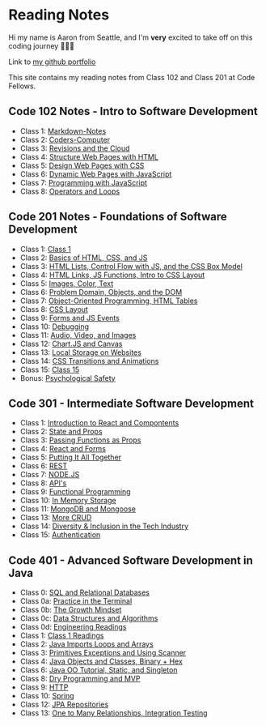 # Reading Notes

Hi my name is Aaron from Seattle, and I'm **very** excited to take off on this coding journey 🚀🚀🚀

Link to [my github portfolio](https://github.com/amcwustl)

This site contains my reading notes from Class 102 and Class 201 at Code Fellows.

## Code 102 Notes - Intro to Software Development

- Class 1: [Markdown-Notes](102-Notes/Markdown-Notes.md)
- Class 2: [Coders-Computer](102-Notes/Coders-Computer.md)
- Class 3: [Revisions and the Cloud](102-Notes/Revisions-Cloud.md)
- Class 4: [Structure Web Pages with HTML](102-Notes/Class-4-102.md)
- Class 5: [Design Web Pages with CSS](102-Notes/Class-5-102.md)
- Class 6: [Dynamic Web Pages with JavaScript](102-Notes/Class-6-102.md)
- Class 7: [Programming with JavaScript](102-Notes/Class-7-102.md)
- Class 8: [Operators and Loops](102-Notes/Class-8-102.md)

## Code 201 Notes - Foundations of Software Development

- Class 1: [Class 1](201-Notes/Class-1-201.md)
- Class 2: [Basics of HTML, CSS, and JS](201-Notes/Class-2-201.md)
- Class 3: [HTML Lists, Control Flow with JS, and the CSS Box Model](201-Notes/Class-3-201.md)
- Class 4: [HTML Links, JS Functions, Intro to CSS Layout](201-Notes/Class-4-201.md)
- Class 5: [Images, Color, Text](201-Notes/Class-5-201.md)
- Class 6: [Problem Domain, Objects, and the DOM](201-Notes/Class-6-201.md)
- Class 7: [Object-Oriented Programming, HTML Tables](201-Notes/Class-7-201.md)
- Class 8: [CSS Layout](201-Notes/Class-8-201.md)
- Class 9: [Forms and JS Events](201-Notes/Class-9-201.md)
- Class 10: [Debugging](201-Notes/Class-10-201.md)
- Class 11: [Audio, Video, and Images](201-Notes/Class-11-201.md)
- Class 12: [Chart.JS and Canvas](201-Notes/Class-12-201.md)
- Class 13: [Local Storage on Websites](201-Notes/Class-13-201.md)
- Class 14: [CSS Transitions and Animations](201-Notes/Class-14-201.md)
- Class 15: [Class 15](201-Notes/Class-15-201.md)
- Bonus: [Psychological Safety](201-Notes/Class-14b-201.md)

## Code 301 - Intermediate Software Development

- Class 1: [Introduction to React and Compontents](301-Notes/Class-1-301.md)
- Class 2: [State and Props](301-Notes/Class-2-301.md)
- Class 3: [Passing Functions as Props](301-Notes/Class-3-301.md)
- Class 4: [React and Forms](301-Notes/Class-4-301.md)
- Class 5: [Putting It All Together](301-Notes/Class-5-301.md)
- Class 6: [REST](301-Notes/Class-6-301.md)
- Class 7: [NODE.JS](301-Notes/Class-7-301.md)
- Class 8: [API's](301-Notes/Class-8-301.md)
- Class 9: [Functional Programming](301-Notes/Class-9-301.md)
- Class 10: [In Memory Storage](301-Notes/Class-10-301.md)
- Class 11: [MongoDB and Mongoose](301-Notes/Class-11-301.md)
- Class 13: [More CRUD](301-Notes/Class-13-301.md)
- Class 14: [Diversity & Inclusion in the Tech Industry](301-Notes/Class-14-301.md)
- Class 15: [Authentication](301-Notes/Class-15-301.md)

## Code 401 - Advanced Software Development in Java

- Class 0: [SQL and Relational Databases](401-Notes/Class-0-401.md)
- Class 0a: [Practice in the Terminal](401-Notes/Class-0a-401.md)
- Class 0b: [The Growth Mindset](401-Notes/Class-0b-401.md)
- Class 0c: [Data Structures and Algorithms](401-Notes/Class-0c-401.md)
- Class 0d: [Engineering Readings](401-Notes/Class-0d-401.md)
- Class 1: [Class 1 Readings](401-Notes/Class-1-401.md)
- Class 2: [Java Imports Loops and Arrays](401-Notes/Class-2-401.md)
- Class 3: [Primitives Exceptions and Using Scanner](401-Notes/Class-3-401.md)
- Class 4: [Java Objects and Classes, Binary + Hex](401-Notes/Class-4-401.md)
- Class 6: [Java OO Tutorial, Static, and Singleton](401-Notes/Class-6-401.md)
- Class 8: [Dry Programming and MVP](401-Notes/Class-8-401.md)
- Class 9: [HTTP](401-Notes/Class-9-401.md)
- Class 10: [Spring](401-Notes/Class-10-401.md)
- Class 12: [JPA Repositories](401-Notes/Class-12-401.md)
- Class 13: [One to Many Relationships, Integration Testing](401-Notes/Class-13-401.md)
